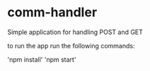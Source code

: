 # comm-handler

Simple application for handling POST and GET

to run the app run the following commands:

'npm install'
'npm start'
